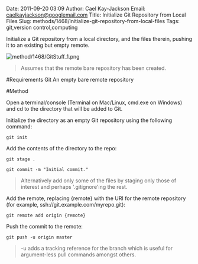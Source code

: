 Date: 2011-09-20 03:09
Author: Cael Kay-Jackson
Email: caelkayjackson@googlemail.com
Title: Initialize Git Repository from Local Files
Slug: methods/1468/initialize-git-repository-from-local-files
Tags: git,version control,computing

Initialize a Git repository from a local directory, and the files therein, pushing it to an existing but empty remote.


![method/1468/GitStuff_1.png](/static/images/method/1468/GitStuff_1.png)



>Assumes that the remote bare repository has been created.


#Requirements
Git
An empty bare remote repository

#Method

Open a terminal/console (Terminal on Mac/Linux, cmd.exe on Windows) and cd to the directory that will be added to Git.



Initialize the directory as an empty Git repository using the following command:

`git init`



Add the contents of the directory to the repo:

`git stage .`

`git commit -m "Initial commit."`


>Alternatively add only some of the files by staging only those of interest and perhaps '.gitignore'ing the rest.


Add the remote, replacing {remote} with the URI for the remote repository (for example, ssh://git.example.com/myrepo.git):

`git remote add origin {remote}`



Push the commit to the remote:

`git push -u origin master`



>-u adds a tracking reference for the branch which is useful for argument-less pull commands amongst others.
>





